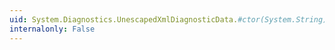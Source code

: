 ```yaml
---
uid: System.Diagnostics.UnescapedXmlDiagnosticData.#ctor(System.String)
internalonly: False
---
```

